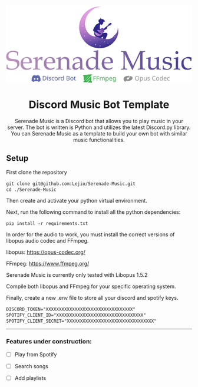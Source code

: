 <div align="center">
  <img alt="Serenade Music Logo" src="https://raw.githubusercontent.com/Lejio/Serenade-Music/1cf7040ee03df9a5229f5f94804f887b6c3f1354/serenade_music_logo.svg">
</div>

<h1 align="center">Discord Music Bot Template</h1>

<p align="center">Serenade Music is a Discord bot that allows you to play music in your server. The bot is written is Python and utilizes the latest Discord.py library. You can Serenade Music as a template to build your own bot with similar music functionalities.</p>

## Setup

First clone the repository

```
git clone git@github.com:Lejio/Serenade-Music.git
cd ./Serenade-Music
```

Then create and activate your python virtual environment.

Next, run the following command to install all the python dependencies:

```
pip install -r requirements.txt
```

In order for the audio to work, you must install the correct versions of libopus audio codec and FFmpeg.

libopus: https://opus-codec.org/

FFmpeg: https://www.ffmpeg.org/

Serenade Music is currently only tested with Libopus 1.5.2

Compile both libopus and FFmpeg for your specific operating system.

Finally, create a new .env file to store all your discord and spotify keys.

```
DISCORD_TOKEN="XXXXXXXXXXXXXXXXXXXXXXXXXXXXXXXXX"
SPOTIFY_CLIENT_ID="XXXXXXXXXXXXXXXXXXXXXXXXXXXXXXXXX"
SPOTIFY_CLIENT_SECRET="XXXXXXXXXXXXXXXXXXXXXXXXXXXXXXXXX"
```

---

### Features under construction:

- [ ] Play from Spotify
- [ ] Search songs
- [ ] Add playlists


